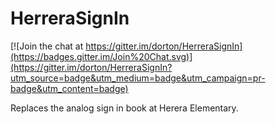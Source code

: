 HerreraSignIn
=============

[![Join the chat at https://gitter.im/dorton/HerreraSignIn](https://badges.gitter.im/Join%20Chat.svg)](https://gitter.im/dorton/HerreraSignIn?utm_source=badge&utm_medium=badge&utm_campaign=pr-badge&utm_content=badge)

Replaces the analog sign in book at Herera Elementary.  